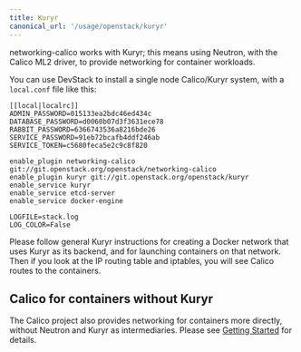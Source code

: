 ```yaml
---
title: Kuryr
canonical_url: '/usage/openstack/kuryr'
---
```


networking-calico works with Kuryr; this means using Neutron, with the Calico
ML2 driver, to provide networking for container workloads.

You can use DevStack to install a single node Calico/Kuryr system, with a
`local.conf` file like this:

    [[local|localrc]]
    ADMIN_PASSWORD=015133ea2bdc46ed434c
    DATABASE_PASSWORD=d0060b07d3f3631ece78
    RABBIT_PASSWORD=6366743536a8216bde26
    SERVICE_PASSWORD=91eb72bcafb4ddf246ab
    SERVICE_TOKEN=c5680feca5e2c9c8f820

    enable_plugin networking-calico git://git.openstack.org/openstack/networking-calico
    enable_plugin kuryr git://git.openstack.org/openstack/kuryr
    enable_service kuryr
    enable_service etcd-server
    enable_service docker-engine

    LOGFILE=stack.log
    LOG_COLOR=False

Please follow general Kuryr instructions for creating a Docker network that
uses Kuryr as its backend, and for launching containers on that network.  Then
if you look at the IP routing table and iptables, you will see Calico routes to
the containers.

Calico for containers without Kuryr
-----------------------------------

The Calico project also provides networking for containers more directly,
without Neutron and Kuryr as intermediaries.  Please see [Getting
Started]({{site.baseurl}}/{{page.version}}/getting-started) for details.
